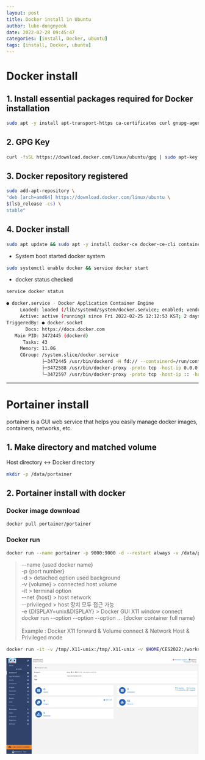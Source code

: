 ```yaml
---
layout: post
title: Docker install in Ubuntu 
author: luke-dongnyeok
date: 2022-02-28 09:45:47
categories: [install, Docker, ubuntu]
tags: [install, Docker, ubuntu]
---
```


# Docker install

## 1. Install essential packages required for Docker installation

```bash
sudo apt -y install apt-transport-https ca-certificates curl gnupg-agent software-properties-common
```

## 2. GPG Key
```bash
curl -fsSL https://download.docker.com/linux/ubuntu/gpg | sudo apt-key add -
```

## 3. Docker repository registered
```bash
sudo add-apt-repository \
"deb [arch=amd64] https://download.docker.com/linux/ubuntu \
$(lsb_release -cs) \
stable"
```

## 4. Docker install
```bash
sudo apt update && sudo apt -y install docker-ce docker-ce-cli containerd.io
```

* System boot started docker system
```bash
sudo systemctl enable docker && service docker start
```
* docker status checked
```bash
service docker status
```
```bash
● docker.service - Docker Application Container Engine
     Loaded: loaded (/lib/systemd/system/docker.service; enabled; vendor preset: enabled)
     Active: active (running) since Fri 2022-02-25 12:12:53 KST; 2 days ago
TriggeredBy: ● docker.socket
       Docs: https://docs.docker.com
   Main PID: 3472445 (dockerd)
      Tasks: 43
     Memory: 11.0G
     CGroup: /system.slice/docker.service
             ├─3472445 /usr/bin/dockerd -H fd:// --containerd=/run/containerd/containerd.sock
             ├─3472588 /usr/bin/docker-proxy -proto tcp -host-ip 0.0.0.0 -host-port 9000 -container-ip 172.17.0.2 -container-port 9000
             └─3472597 /usr/bin/docker-proxy -proto tcp -host-ip :: -host-port 9000 -container-ip 172.17.0.2 -container-port 9000
```
---
# Portainer install
portainer is a GUI web service that helps you easily manage docker images, containers, networks, etc.

## 1. Make directory and matched volume
Host directory <-> Docker directory
```bash 
mkdir -p /data/portainer
```

## 2. Portainer install with docker
### Docker image download
```bash
docker pull portainer/portainer
```
### Docker run
```bash
docker run --name portainer -p 9000:9000 -d --restart always -v /data/portainer:/data -v /var/run/docker.sock:/var/run/docker.sock portainer/portainer
```
> --name {used docker name}<br>
> -p {port number}<br>
> -d > detached option used background<br>
> -v {volume} > connected host volume<br>
> -it > terminal option<br>
> --net {host} > host network<br>
> --privileged > host 장치 모두 접근 가능<br>
> -e {DISPLAY=unix&DISPLAY} > Docker GUI X11 window connect<br>
> docker run --option --option --option ... {docker container full name}<br><br>
> Example : Docker X11 forward & Volume connect & Network Host & Privileged mode 
```bash
docker run -it -v /tmp/.X11-unix:/tmp/.X11-unix -v $HOME/CES2022:/workspace --net host --privileged -e DISPLAY=unix$DISPLAY --name host_ces2022 cuda-ros-ubuntu18.04-opencv440/ces2022:latest
```
![untitled.jpg](assets/img/post/docker-install/untitled.png)